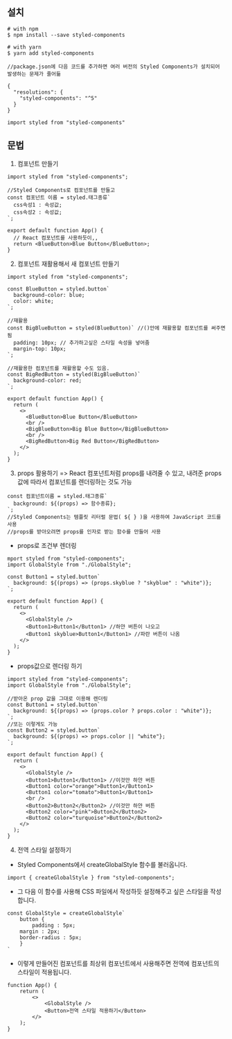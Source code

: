설치
---
```
# with npm
$ npm install --save styled-components

# with yarn
$ yarn add styled-components
```
```
//package.json에 다음 코드를 추가하면 여러 버전의 Styled Components가 설치되어 발생하는 문제가 줄어듦

{
  "resolutions": {
    "styled-components": "^5"
  }
}
```
```
import styled from "styled-components"
```

문법
---
1. 컴포넌트 만들기
```
import styled from "styled-components";

//Styled Components로 컴포넌트를 만들고
const 컴포넌트 이름 = styled.태그종류`
  css속성1 : 속성값;
  css속성2 : 속성값;
`;

export default function App() {
  // React 컴포넌트를 사용하듯이,,
  return <BlueButton>Blue Button</BlueButton>;
}

```

2. 컴포넌트 재활용해서 새 컴포넌트 만들기
```
import styled from "styled-components";

const BlueButton = styled.button`
  background-color: blue;
  color: white;
`;

//재활용
const BigBlueButton = styled(BlueButton)` //()안에 재활용할 컴포넌트를 써주면 됨
  padding: 10px; // 추가하고싶은 스타일 속성을 넣어줌
  margin-top: 10px;
`;

//재활용한 컴포넌트를 재활용할 수도 있음.
const BigRedButton = styled(BigBlueButton)`
  background-color: red;
`;

export default function App() {
  return (
    <>
      <BlueButton>Blue Button</BlueButton>
      <br />
      <BigBlueButton>Big Blue Button</BigBlueButton>
      <br />
      <BigRedButton>Big Red Button</BigRedButton>
    </>
  );
}
```
3. props 활용하기
=> React 컴포넌트처럼 props를 내려줄 수 있고, 내려준 props 값에 따라서 컴포넌트를 렌더링하는 것도 가능

```
const 컴포넌트이름 = styled.태그종류`
  background: ${(props) => 함수종류};
`;
//Styled Components는 템플릿 리터럴 문법( ${ } )을 사용하여 JavaScript 코드를 사용
//props를 받아오려면 props를 인자로 받는 함수를 만들어 사용
```
- props로 조건부 렌더링

```
mport styled from "styled-components";
import GlobalStyle from "./GlobalStyle";

const Button1 = styled.button`
  background: ${(props) => (props.skyblue ? "skyblue" : "white")};
`;

export default function App() {
  return (
    <>
      <GlobalStyle />
      <Button1>Button1</Button1> //하얀 버튼이 나오고
      <Button1 skyblue>Button1</Button1> //파란 버튼이 나옴
    </>
  );
}

```
- props값으로 렌더링 하기

```
import styled from "styled-components";
import GlobalStyle from "./GlobalStyle";

//받아온 prop 값을 그대로 이용해 렌더링
const Button1 = styled.button`
  background: ${(props) => (props.color ? props.color : "white")};
`;
//또는 이렇게도 가능
const Button2 = styled.button`
  background: ${(props) => props.color || "white"};
`;

export default function App() {
  return (
    <>
      <GlobalStyle />
      <Button1>Button1</Button1> //이것만 하얀 버튼
      <Button1 color="orange">Button1</Button1>
      <Button1 color="tomato">Button1</Button1>
      <br />
      <Button2>Button2</Button2> //이것만 하얀 버튼
      <Button2 color="pink">Button2</Button2>
      <Button2 color="turquoise">Button2</Button2>
    </>
  );
}
```


4. 전역 스타일 설정하기
- Styled Components에서 createGlobalStyle 함수를 불러옵니다.
```
import { createGlobalStyle } from "styled-components";
```
- 그 다음 이 함수를 사용해 CSS 파일에서 작성하듯 설정해주고 싶은 스타일을 작성합니다.

```
const GlobalStyle = createGlobalStyle`
	button {
		padding : 5px;
    margin : 2px;
    border-radius : 5px;
	}
`
```
- 이렇게 만들어진 <GlobalStyle> 컴포넌트를 최상위 컴포넌트에서 사용해주면 전역에 <GlobalStyle> 컴포넌트의 스타일이 적용됩니다.
```
function App() {
	return (
		<>
			<GlobalStyle />
			<Button>전역 스타일 적용하기</Button>
		</>
	);
}
```
